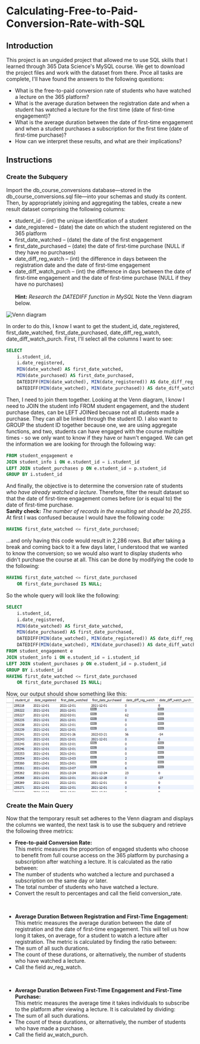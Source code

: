 # Calculating-Free-to-Paid-Conversion-Rate-with-SQL
## Introduction
This project is an unguided project that allowed me to use SQL skills that I learned through 365 Data Science's MySQL course. 
We get to download the project files and work with the dataset from there. Pnce all tasks are complete, I'll have found the answers to the following questions:
- What is the free-to-paid conversion rate of students who have watched a lecture on the 365 platform?
- What is the average duration between the registration date and when a student has watched a lecture for the first time (date of first-time engagement)?
- What is the average duration between the date of first-time engagement and when a student purchases a subscription for the first time (date of first-time purchase)?
- How can we interpret these results, and what are their implications?
## Instructions
### Create the Subquery
Import the db_course_conversions database—stored in the db_course_conversions.sql file—into your schemas and study its content. Then, by appropriately joining and aggregating the tables, create a new result dataset comprising the following columns:
- student_id – (int) the unique identification of a student
- date_registered – (date) the date on which the student registered on the 365 platform
- first_date_watched – (date) the date of the first engagement
- first_date_purchased – (date) the date of first-time purchase (NULL if they have no purchases)
- date_diff_reg_watch – (int) the difference in days between the registration date and the date of first-time engagement
- date_diff_watch_purch – (int) the difference in days between the date of first-time engagement and the date of first-time purchase (NULL if they have no purchases)</br></br>
**Hint:** *Research the DATEDIFF function in MySQL*
Note the Venn diagram below.

![Venn diagram](https://365datascience.com/resources/projects/29cvt5mq3cb-venndiagram.png)

In order to do this, I know I want to get the student_id, date_registered, first_date_watched, first_date_purchased, date_diff_reg_watch, date_diff_watch_purch.
First, I'll select all the columns I want to see:
```sql
SELECT 
    i.student_id,
    i.date_registered,
    MIN(date_watched) AS first_date_watched,
    MIN(date_purchased) AS first_date_purchased,
    DATEDIFF(MIN(date_watched), MIN(date_registered)) AS date_diff_reg_watch,
    DATEDIFF(MIN(date_watched), MIN(date_purchased)) AS date_diff_watch_purch
```
Then, I need to join them together. Looking at the Venn diagram, I know I need to JOIN the student info FROM student engagement, and the student purchase dates, can be LEFT JOINed becuase not all students made a purchase. They can all be linked through the student ID. 
I also want to GROUP the student ID together because one, we are using aggregate functions, and two, students can have engaged with the course multiple times - so we only want to know if they have or havn't engaged. 
We can get the information we are looking for through the following way:
```sql
FROM student_engagement e
JOIN student_info i ON e.student_id = i.student_id
LEFT JOIN student_purchases p ON e.student_id = p.student_id
GROUP BY i.student_id
```
And finally, the objective is to determine the conversion rate of students *who have already watched a lecture*. Therefore, filter the result dataset so that the date of first-time engagement comes before (or is equal to) the date of first-time purchase.</br>
**Sanity check:** *The number of records in the resulting set should be 20,255*.
At first I was confused because I would have the following code:
```sql
HAVING first_date_watched <= first_date_purchased;
```
...and only having this code would result in 2,286 rows. But after taking a break and coming back to it a few days later, I understood that we wanted to know the conversion; so we would also want to display students who didn't purchase the course at all. 
This can be done by modifying the code to the following:
```sql
HAVING first_date_watched <= first_date_purchased
	OR first_date_purchased IS NULL;
```
So the whole query will look like the following:
```sql
SELECT 
    i.student_id,
    i.date_registered,
    MIN(date_watched) AS first_date_watched,
    MIN(date_purchased) AS first_date_purchased,
    DATEDIFF(MIN(date_watched), MIN(date_registered)) AS date_diff_reg_watch,
    DATEDIFF(MIN(date_watched), MIN(date_purchased)) AS date_diff_watch_purch
FROM student_engagement e
JOIN student_info i ON e.student_id = i.student_id
LEFT JOIN student_purchases p ON e.student_id = p.student_id
GROUP BY i.student_id
HAVING first_date_watched <= first_date_purchased
	OR first_date_purchased IS NULL;
```
Now, our output should show something like this:
![A snippet of the subquery's output](./example-subquery-output.png)

### Create the Main Query
Now that the temporary result set adheres to the Venn diagram and displays the columns we wanted, the next task is to use the subquery and retrieve the following three metrics:
- **Free-to-paid Conversion Rate:**</br>
This metric measures the proportion of engaged students who choose to benefit from full course access on the 365 platform by purchasing a subscription after watching a lecture. It is calculated as the ratio between:
- The number of students who watched a lecture and purchased a subscription on the same day or later.
- The total number of students who have watched a lecture.
- Convert the result to percentages and call the field conversion_rate.

</br>

- **Average Duration Between Registration and First-Time Engagement:**</br>
This metric measures the average duration between the date of registration and the date of first-time engagement. This will tell us how long it takes, on average, for a student to watch a lecture after registration. The metric is calculated by finding the ratio between:
- The sum of all such durations.
- The count of these durations, or alternatively, the number of students who have watched a lecture.
- Call the field av_reg_watch.

</br>

- **Average Duration Between First-Time Engagement and First-Time Purchase:**</br>
This metric measures the average time it takes individuals to subscribe to the platform after viewing a lecture. It is calculated by dividing:
- The sum of all such durations.
- The count of these durations, or alternatively, the number of students who have made a purchase.
- Call the field av_watch_purch.


